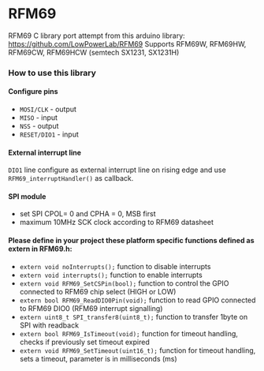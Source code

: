 # RFM69
RFM69 C library port attempt from this arduino library: https://github.com/LowPowerLab/RFM69
Supports RFM69W, RFM69HW, RFM69CW, RFM69HCW (semtech SX1231, SX1231H)

### How to use this library

#### Configure pins

- `MOSI/CLK` - output
- `MISO` - input
- `NSS` - output
- `RESET/DIO1` - input

#### External interrupt line
`DIO1` line configure as external interrupt line on rising edge and use `RFM69_interruptHandler()` as callback. 

#### SPI module
- set SPI CPOL= 0 and CPHA = 0, MSB first
- maximum 10MHz SCK clock according to RFM69 datasheet
 

#### Please define in your project these platform specific functions defined as extern in RFM69.h:
- `extern void noInterrupts();`             function to disable interrupts
- `extern void interrupts();`               function to enable interrupts  
- `extern void RFM69_SetCSPin(bool);`       function to control the GPIO connected to RFM69 chip select (HIGH or LOW)
- `extern bool RFM69_ReadDIO0Pin(void);`    function to read GPIO connected to RFM69 DIO0 (RFM69 interrupt signalling)
- `extern uint8_t SPI_transfer8(uint8_t);`  function to transfer 1byte on SPI with readback
- `extern bool RFM69_IsTimeout(void);`   function for timeout handling, checks if previously set timeout expired
- `extern void RFM69_SetTimeout(uint16_t);` function for timeout handling, sets a timeout, parameter is in milliseconds (ms)

